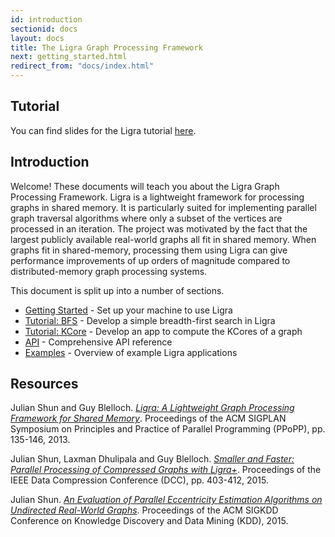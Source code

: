 ```yaml
---
id: introduction
sectionid: docs
layout: docs
title: The Ligra Graph Processing Framework
next: getting_started.html
redirect_from: "docs/index.html"
---
```


## Tutorial

You can find slides for the Ligra tutorial [here](https://github.com/jshun/ligra/blob/master/tutorial/tutorial.pdf).

## Introduction

Welcome! These documents will teach you about the Ligra Graph Processing Framework. Ligra 
is a lightweight framework for processing graphs in shared memory. It is particularly 
suited for implementing parallel graph traversal algorithms where only a subset of the 
vertices are processed in an iteration. The project was motivated by the fact that the 
largest publicly available real-world graphs all fit in shared memory. When graphs fit 
in shared-memory, processing them using Ligra can give performance improvements of up 
orders of magnitude compared to distributed-memory graph processing systems. 

This document is split up into a number of sections.  

* [Getting Started](/ligra/docs/getting_started.html) - Set up your machine to use Ligra
* [Tutorial: BFS](/ligra/docs/tutorial_bfs.html) - Develop a simple breadth-first search 
  in Ligra
* [Tutorial: KCore](/ligra/docs/tutorial_kcore.html) - Develop an app to compute the 
  KCores of a graph
* [API](/ligra/docs/api.html) - Comprehensive API reference 
* [Examples](/ligra/docs/examples.html) - Overview of example Ligra applications


## Resources

Julian Shun and Guy Blelloch. [*Ligra: A
Lightweight Graph Processing Framework for Shared
Memory*](http://www.cs.cmu.edu/~jshun/ligra.pdf). Proceedings of the
ACM SIGPLAN Symposium on Principles and Practice of Parallel
Programming (PPoPP), pp. 135-146, 2013.

Julian Shun, Laxman Dhulipala and Guy Blelloch. [*Smaller and Faster:
Parallel Processing of Compressed Graphs with
Ligra+*](http://www.cs.cmu.edu/~jshun/ligra+.pdf). Proceedings of the
IEEE Data Compression Conference (DCC), pp. 403-412, 2015.

Julian Shun. [*An Evaluation of Parallel Eccentricity Estimation
Algorithms on Undirected Real-World
Graphs*](http://www.cs.cmu.edu/~jshun/kdd-final.pdf). Proceedings of
the ACM SIGKDD Conference on Knowledge Discovery and Data Mining
(KDD), 2015.
